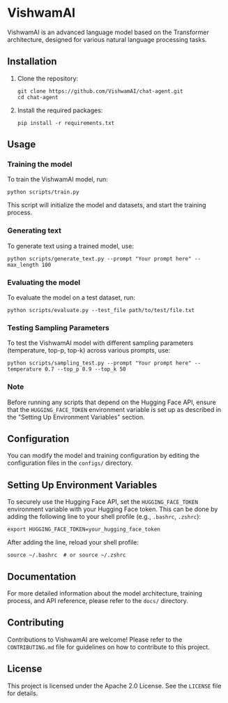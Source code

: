 # VishwamAI

VishwamAI is an advanced language model based on the Transformer architecture, designed for various natural language processing tasks.

## Installation

1. Clone the repository:
   ```
   git clone https://github.com/VishwamAI/chat-agent.git
   cd chat-agent
   ```

2. Install the required packages:
   ```
   pip install -r requirements.txt
   ```

## Usage

### Training the model

To train the VishwamAI model, run:

```
python scripts/train.py
```

This script will initialize the model and datasets, and start the training process.

### Generating text

To generate text using a trained model, use:

```
python scripts/generate_text.py --prompt "Your prompt here" --max_length 100
```

### Evaluating the model

To evaluate the model on a test dataset, run:

```
python scripts/evaluate.py --test_file path/to/test/file.txt
```

### Testing Sampling Parameters

To test the VishwamAI model with different sampling parameters (temperature, top-p, top-k) across various prompts, use:

```
python scripts/sampling_test.py --prompt "Your prompt here" --temperature 0.7 --top_p 0.9 --top_k 50
```

### Note

Before running any scripts that depend on the Hugging Face API, ensure that the `HUGGING_FACE_TOKEN` environment variable is set up as described in the "Setting Up Environment Variables" section.

## Configuration

You can modify the model and training configuration by editing the configuration files in the `configs/` directory.

## Setting Up Environment Variables

To securely use the Hugging Face API, set the `HUGGING_FACE_TOKEN` environment variable with your Hugging Face token. This can be done by adding the following line to your shell profile (e.g., `.bashrc`, `.zshrc`):

```
export HUGGING_FACE_TOKEN=your_hugging_face_token
```

After adding the line, reload your shell profile:

```
source ~/.bashrc  # or source ~/.zshrc
```

## Documentation

For more detailed information about the model architecture, training process, and API reference, please refer to the `docs/` directory.

## Contributing

Contributions to VishwamAI are welcome! Please refer to the `CONTRIBUTING.md` file for guidelines on how to contribute to this project.

## License

This project is licensed under the Apache 2.0 License. See the `LICENSE` file for details.
